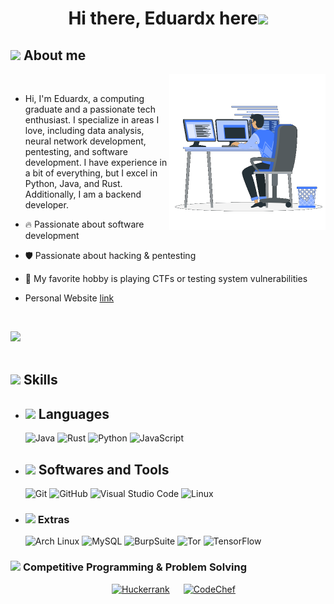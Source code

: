 <h1 align="center"><b>Hi there, Eduardx here</b><img src="https://media.giphy.com/media/hvRJCLFzcasrR4ia7z/giphy.gif" width="35"></h1>

## <picture><img src = "https://github.com/7oSkaaa/7oSkaaa/blob/main/Images/about_me.gif?raw=true" width = 50px></picture> About me

<picture> <img align="right" src="https://github.com/0xAbdulKhalid/0xAbdulKhalid/raw/main/assets/mdImages/Right_Side.gif" width = 250px></picture>

<br>

- Hi, I'm Eduardx, a computing graduate and a passionate tech enthusiast. I specialize in areas I love, including data analysis, neural network development, pentesting, and software development. I have experience in a bit of everything, but I excel in Python, Java, and Rust. Additionally, I am a backend developer.

- 🔥 Passionate about software development
- 🛡️ Passionate about hacking & pentesting
- 🎯 My favorite hobby is playing CTFs or testing system vulnerabilities
- Personal Website [link](https://eduardx-2.github.io/Eduardx-2/)
<br>

<img src="https://user-images.githubusercontent.com/73097560/115834477-dbab4500-a447-11eb-908a-139a6edaec5c.gif"><br><br>

## <img src="https://media2.giphy.com/media/QssGEmpkyEOhBCb7e1/giphy.gif?cid=ecf05e47a0n3gi1bfqntqmob8g9aid1oyj2wr3ds3mg700bl&rid=giphy.gif" width ="25"><b> Skills</b>

<p align="center">

- ## <picture> <img src = "https://github.com/7oSkaaa/7oSkaaa/blob/main/Images/Programming_Languages.gif?raw=true" width = 50px>  </picture>Languages
  
    ![Java](https://img.shields.io/badge/Java-%23ED8B00.svg?style=for-the-badge&logo=java&logoColor=white)
    ![Rust](https://img.shields.io/badge/Rust-%23000000.svg?style=for-the-badge&logo=rust&logoColor=white)
    ![Python](https://img.shields.io/badge/Python%20-%2314354C.svg?style=for-the-badge&logo=python&logoColor=white)
    ![JavaScript](https://img.shields.io/badge/javascript-%23323330.svg?style=plastic&logo=javascript&logoColor=%23F7DF1E)

 - ## <picture> <img src = "https://github.com/7oSkaaa/7oSkaaa/blob/main/Images/IDEs.gif?raw=true" width = 50px>  </picture> Softwares and Tools

    ![Git](https://img.shields.io/badge/git-%23F05033.svg?style=for-the-badge&logo=git&logoColor=white)
    ![GitHub](https://img.shields.io/badge/github-%23121011.svg?style=for-the-badge&logo=github&logoColor=white)
    ![Visual Studio Code](https://img.shields.io/badge/Visual%20Studio%20Code-0078d7.svg?style=for-the-badge&logo=visual-studio-code&logoColor=white)
    ![Linux](https://img.shields.io/badge/Linux-FCC624?style=for-the-badge&logo=linux&logoColor=black)

- ### <picture> <img src = "https://github.com/7oSkaaa/7oSkaaa/blob/main/Images/OS.gif?raw=true" width = 50px>  </picture> Extras

  ![Arch Linux](https://img.shields.io/badge/Arch%20Linux-%23374592.svg?style=for-the-badge&logo=arch-linux&logoColor=white)
  ![MySQL](https://img.shields.io/badge/MySQL-%2300A1E4.svg?style=for-the-badge&logo=mysql&logoColor=white)
  ![BurpSuite](https://img.shields.io/badge/Burp%20Suite-%23F4B400.svg?style=for-the-badge&logo=burp-suite&logoColor=whit)
  ![Tor](https://img.shields.io/badge/Tor-7D4698?style=for-the-badge&logo=Tor-Browser&logoColor=white)
  ![TensorFlow](https://img.shields.io/badge/TensorFlow-%23FF6F00.svg?style=plastic&logo=TensorFlow&logoColor=white)

### <picture> <img src = "https://github.com/7oSkaaa/7oSkaaa/blob/main/Images/CP_PS.gif?raw=true" width = 50px>  </picture> Competitive Programming & Problem Solving
 
<p align="center">
  &emsp;
    <a href="#"><img alt = "Huckerrank" src="https://img.shields.io/badge/hackerrank-%232EC866.svg?style=plastic&logo=hackerrank&logoColor=white" /></a>
  &emsp;
    <a href="#"><img alt = "CodeChef" src="https://img.shields.io/badge/codechef-%235B4638.svg?style=plastic&logo=codechef&logoColor=white" /></a>

</p>
